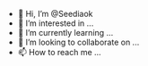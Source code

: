 - 👋 Hi, I’m @Seediaok
- 👀 I’m interested in ...
- 🌱 I’m currently learning ...
- 💞️ I’m looking to collaborate on ...
- 📫 How to reach me ...

<!---
Seediaok/Seediaok is a ✨ special ✨ repository because its `README.md` (this file) appears on your GitHub profile.
You can click the Preview link to take a look at your changes.
--->

